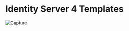 # Identity Server 4 Templates
![Capture](https://user-images.githubusercontent.com/76180043/186906905-caf71a22-3c1e-4237-ab50-5cf941b42235.PNG)
